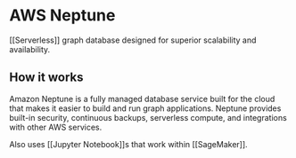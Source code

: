 # AWS Neptune

[[Serverless]] graph database designed for superior scalability and availability.

## How it works

Amazon Neptune is a fully managed database service built for the cloud that makes it easier to build and run graph applications. Neptune provides built-in security, continuous backups, serverless compute, and integrations with other AWS services.

Also uses [[Jupyter Notebook]]s that work within [[SageMaker]].